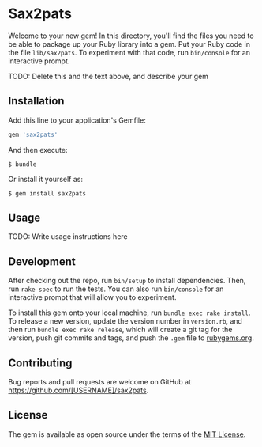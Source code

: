 # Sax2pats

Welcome to your new gem! In this directory, you'll find the files you need to be able to package up your Ruby library into a gem. Put your Ruby code in the file `lib/sax2pats`. To experiment with that code, run `bin/console` for an interactive prompt.

TODO: Delete this and the text above, and describe your gem

## Installation

Add this line to your application's Gemfile:

```ruby
gem 'sax2pats'
```

And then execute:

    $ bundle

Or install it yourself as:

    $ gem install sax2pats

## Usage

TODO: Write usage instructions here

## Development

After checking out the repo, run `bin/setup` to install dependencies. Then, run `rake spec` to run the tests. You can also run `bin/console` for an interactive prompt that will allow you to experiment.

To install this gem onto your local machine, run `bundle exec rake install`. To release a new version, update the version number in `version.rb`, and then run `bundle exec rake release`, which will create a git tag for the version, push git commits and tags, and push the `.gem` file to [rubygems.org](https://rubygems.org).

## Contributing

Bug reports and pull requests are welcome on GitHub at https://github.com/[USERNAME]/sax2pats.


## License

The gem is available as open source under the terms of the [MIT License](http://opensource.org/licenses/MIT).


